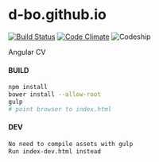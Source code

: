 # d-bo.github.io

[![Build Status](https://travis-ci.org/d-bo/d-bo.github.io.svg)](https://travis-ci.org/d-bo/d-bo.github.io)
[![Code Climate](https://codeclimate.com/github/d-bo/d-bo.github.io/badges/gpa.svg)](https://codeclimate.com/github/d-bo/d-bo.github.io)
![Codeship](https://app.codeship.com/projects/055aef60-bc0f-0132-257d-7ab97aac1fb6/status?branch=master)

Angular CV

#### BUILD
```bash
npm install
bower install --allow-root
gulp
# point browser to index.html
```

#### DEV
```bash
No need to compile assets with gulp
Run index-dev.html instead
```
